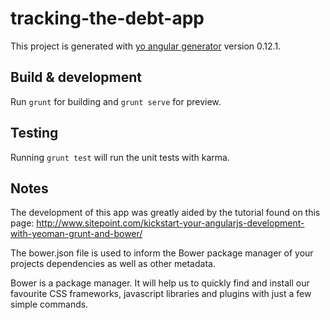 # tracking-the-debt-app

This project is generated with [yo angular generator](https://github.com/yeoman/generator-angular)
version 0.12.1.

## Build & development

Run `grunt` for building and `grunt serve` for preview.

## Testing

Running `grunt test` will run the unit tests with karma.

## Notes

The development of this app was greatly aided by the tutorial found on this page: http://www.sitepoint.com/kickstart-your-angularjs-development-with-yeoman-grunt-and-bower/

The bower.json file is used to inform
the Bower package manager of your projects
dependencies as well as other metadata.

Bower is a package manager. It will help us
to quickly find and install our favourite
CSS frameworks, javascript libraries and
plugins with just a few simple commands.
